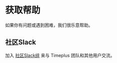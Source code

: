 # 获取帮助

如果你有问题或遇到困难，我们很乐意帮助。

## 社区Slack

加入 [社区Slack组](https://timeplus.com/slack) 来与 Timeplus 团队和其他用户交流。